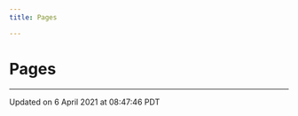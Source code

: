 ```yaml
---
title: Pages

---
```

# Pages







-------------------------------

Updated on  6 April 2021 at 08:47:46 PDT
